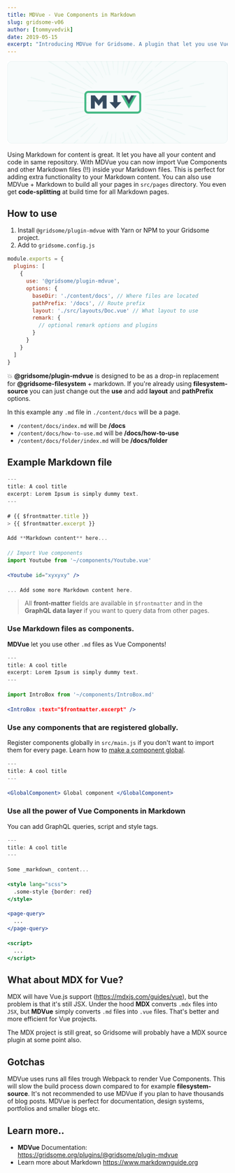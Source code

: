 ```yaml
---
title: MDVue - Vue Components in Markdown
slug: gridsome-v06
author: [tommyvedvik]
date: 2019-05-15
excerpt: "Introducing MDVue for Gridsome. A plugin that let you use Vue Components inside Markdown posts, and build pages with Markdown. Perfect for building Documentation, Design Systems, Portfolios, Blogs etc."
---
```


![MDVue](./mdvue.png)

Using Markdown for content is great. It let you have all your content and code in same repository. With MDVue you can now import Vue Components and other Markdown files (!!) inside your Markdown files. This is perfect for adding extra functionality to your Markdown content. You can also use MDVue + Markdown to build all your pages in `src/pages` directory. You even get **code-splitting** at build time for all Markdown pages.


## How to use

1. Install `@gridsome/plugin-mdvue` with Yarn or NPM to your Gridsome project.
2. Add to `gridsome.config.js`

```js
module.exports = {
  plugins: [
    {
      use: '@gridsome/plugin-mdvue',
      options: {
        baseDir: './content/docs', // Where files are located
        pathPrefix: '/docs', // Route prefix
        layout: './src/layouts/Doc.vue' // What layout to use
        remark: {
          // optional remark options and plugins
        }
      }
    }
  ]
}
```

💥 **@gridsome/plugin-mdvue** is designed to be as a drop-in replacement for **@gridsome-filesystem** + markdown. If you're already using **filesystem-source** you can just change out the **use** and add **layout** and **pathPrefix** options.

In this example any `.md` file in `./content/docs` will be a page.

- `/content/docs/index.md` will be  **/docs**
- `/content/docs/how-to-use.md` will be **/docs/how-to-use**
- `/content/docs/folder/index.md` will be **/docs/folder**


## Example Markdown file

```jsx
---
title: A cool title
excerpt: Lorem Ipsum is simply dummy text.
---

# {{ $frontmatter.title }}
> {{ $frontmatter.excerpt }}

Add **Markdown content** here...

// Import Vue components
import Youtube from '~/components/Youtube.vue'

<Youtube id="xyxyxy" />

... Add some more Markdown content here.

```

> All **front-matter** fields are available in `$frontmatter` and in the **GraphQL data layer** if you want to query data from other pages.


### Use Markdown files as components.

**MDVue** let you use other `.md` files as Vue Components!

```jsx
---
title: A cool title
excerpt: Lorem Ipsum is simply dummy text.
---

import IntroBox from '~/components/IntroBox.md'

<IntroBox :text="$frontmatter.excerpt" />

```


### Use any components that are registered globally.

Register components globally in `src/main.js` if you don't want to import them for every page.
Learn how to [make a component global](/docs/components#make-a-component-global).


```jsx
---
title: A cool title
---

<GlobalComponent> Global component </GlobalComponent>

```

### Use all the power of Vue Components in Markdown
You can add GraphQL queries, script and style tags.

```jsx
---
title: A cool title
---

Some _markdown_ content...

<style lang="scss">
  .some-style {border: red}
</style>

<page-query>
  ...
</page-query>

<script>
  ...
</script>

```

## What about MDX for Vue?
MDX will have Vue.js support (https://mdxjs.com/guides/vue), but the problem is that it's still JSX. Under the hood **MDX** converts `.mdx` files into `JSX`, but **MDVue**  simply converts `.md` files into `.vue` files. That's better and more efficient for Vue projects. 

The MDX project is still great, so Gridsome will probably have a MDX source plugin at some point also.


## Gotchas
MDVue uses runs all files trough Webpack to render Vue Components. This will slow the build process down compared to for example **filesystem-source**. It's not recommended to use MDVue if you plan to have thousands of blog posts.  MDVue is perfect for documentation, design systems, portfolios and smaller blogs etc.


## Learn more..
- **MDVue** Documentation: https://gridsome.org/plugins/@gridsome/plugin-mdvue
- Learn more about Markdown https://www.markdownguide.org